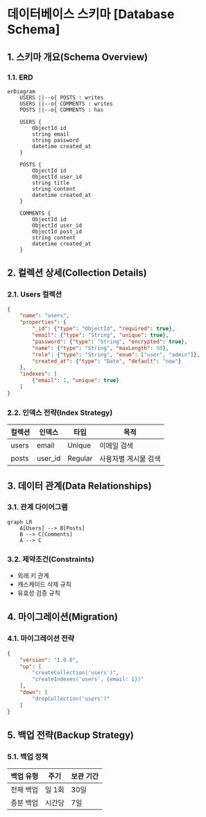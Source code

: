 # 데이터베이스 스키마 [Database Schema]

## 1. 스키마 개요(Schema Overview)
### 1.1. ERD
```mermaid
erDiagram
    USERS ||--o{ POSTS : writes
    USERS ||--o{ COMMENTS : writes
    POSTS ||--o{ COMMENTS : has
   
    USERS {
        ObjectId id
        string email
        string password
        datetime created_at
    }
   
    POSTS {
        ObjectId id
        ObjectId user_id
        string title
        string content
        datetime created_at
    }
   
    COMMENTS {
        ObjectId id
        ObjectId user_id
        ObjectId post_id
        string content
        datetime created_at
    }
```

## 2. 컬렉션 상세(Collection Details)
### 2.1. Users 컬렉션
```json
{
    "name": "users",
    "properties": {
        "_id": {"type": "ObjectId", "required": true},
        "email": {"type": "String", "unique": true},
        "password": {"type": "String", "encrypted": true},
        "name": {"type": "String", "maxLength": 50},
        "role": {"type": "String", "enum": ["user", "admin"]},
        "created_at": {"type": "Date", "default": "now"}
    },
    "indexes": [
        {"email": 1, "unique": true}
    ]
}
```

### 2.2. 인덱스 전략(Index Strategy)
| 컬렉션 | 인덱스 | 타입 | 목적 |
|--------|--------|------|------|
| users | email | Unique | 이메일 검색 |
| posts | user_id | Regular | 사용자별 게시물 검색 |

## 3. 데이터 관계(Data Relationships)
### 3.1. 관계 다이어그램
```mermaid
graph LR
    A[Users] --> B[Posts]
    B --> C[Comments]
    A --> C
```

### 3.2. 제약조건(Constraints)
- 외래 키 관계
- 캐스케이드 삭제 규칙
- 유효성 검증 규칙

## 4. 마이그레이션(Migration)
### 4.1. 마이그레이션 전략
```json
{
    "version": "1.0.0",
    "up": [
        "createCollection('users')",
        "createIndexes('users', {email: 1})"
    ],
    "down": [
        "dropCollection('users')"
    ]
}
```

## 5. 백업 전략(Backup Strategy)
### 5.1. 백업 정책
| 백업 유형 | 주기 | 보관 기간 |
|-----------|------|-----------|
| 전체 백업 | 일 1회 | 30일 |
| 증분 백업 | 시간당 | 7일 |